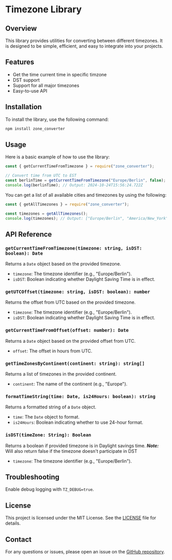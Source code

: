 # Timezone Library

## Overview

This library provides utilities for converting between different timezones. It is designed to be simple, efficient, and easy to integrate into your projects.

## Features

- Get the time current time in specific timzone
- DST support
- Support for all major timezones
- Easy-to-use API

## Installation

To install the library, use the following command:

```bash
npm install zone_converter
```

## Usage

Here is a basic example of how to use the library:

```javascript
const { getCurrentTimeFromTimezone } = require("zone_converter");

// Convert time from UTC to EST
const berlinTime = getCurrentTimeFromTimezone("Europe/Berlin", false);
console.log(berlinTime); // Output: 2024-10-24T15:56:24.722Z
```

You can get a list of all available cities and timezones by using the following:

```javascript
const { getAllTimezones } = require("zone_converter");

const timezones = getAllTimezones();
console.log(timezones); // Output: ["Europe/Berlin", "America/New_York", ...]
```

## API Reference

### `getCurrentTimeFromTimezone(timezone: string, isDST: boolean): Date`

Returns a `Date` object based on the provided timezone.

- `timezone`: The timezone identifier (e.g., "Europe/Berlin").
- `isDST`: Boolean indicating whether Daylight Saving Time is in effect.

### `getUTCOffset(timezone: string, isDST: boolean): number`

Returns the offset from UTC based on the provided timezone.

- `timezone`: The timezone identifier (e.g., "Europe/Berlin").
- `isDST`: Boolean indicating whether Daylight Saving Time is in effect.

### `getCurrentTimeFromOffset(offset: number): Date`

Returns a `Date` object based on the provided offset from UTC.

- `offset`: The offset in hours from UTC.

### `getTimeZonesByContinent(continent: string): string[]`

Returns a list of timezones in the provided continent.

- `continent`: The name of the continent (e.g., "Europe").

### `formatTimeString(time: Date, is24Hours: boolean): string`

Returns a formatted string of a `Date` object.

- `time`: The `Date` object to format.
- `is24Hours`: Boolean indicating whether to use 24-hour format.

### `isDST(timeZone: String): Boolean`

Returns a boolean if provided timezone is in Daylight savings time. **_Note:_** Will also return false if the timezone doesn't participate in DST

- `timezone`: The timezone identifier (e.g., "Europe/Berlin").

## Troubleshooting

Enable debug logging with `TZ_DEBUG=true`.

## License

This project is licensed under the MIT License. See the [LICENSE](LICENSE) file for details.

## Contact

For any questions or issues, please open an issue on the [GitHub repository](https://github.com/yourusername/zone_converter).
